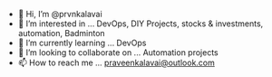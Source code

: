- 👋 Hi, I’m @prvnkalavai
- 👀 I’m interested in ... DevOps, DIY Projects, stocks & investments, automation, Badminton
- 🌱 I’m currently learning ... DevOps
- 💞️ I’m looking to collaborate on ... Automation projects
- 📫 How to reach me ... praveenkalavai@outlook.com

<!---
prvnkalavai/prvnkalavai is a ✨ special ✨ repository because its `README.md` (this file) appears on your GitHub profile.
You can click the Preview link to take a look at your changes.
--->
